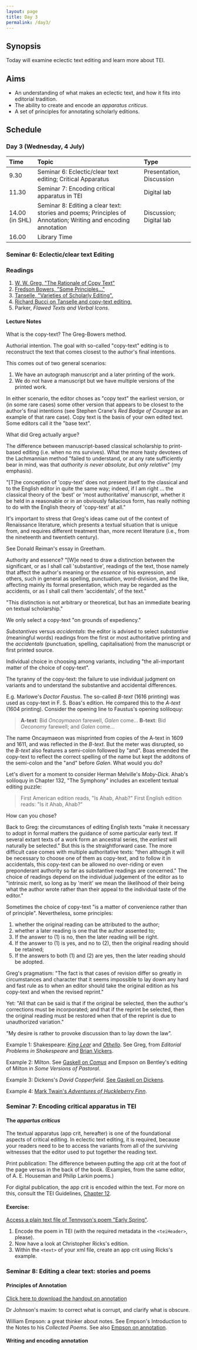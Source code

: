 ```yaml
---
layout: page
title: Day 3
permalink: /day3/
---
```


## Synopsis

Today will examine eclectic text editing and learn more about TEI.

## Aims

- An understanding of what makes an eclectic text, and how it fits into editorial tradition.
- The ability to create and encode an *apparatus criticus*.
- A set of principles for annotating scholarly editions.

## Schedule

### Day 3 (Wednesday, 4 July)

Time | Topic | Type |
:----|:-----|:------|
9.30 | Seminar 6: Eclectic/clear text editing; Critical Apparatus | Presentation, Discussion |
11.30  | Seminar 7: Encoding critical apparatus in TEI | Digital lab |
14.00 (in SHL)  | Seminar 8: Editing a clear text: stories and poems; Principles of Annotation; Writing and encoding annotation | Discussion; Digital lab |
16.00 | Library Time |

### Seminar 6: Eclectic/clear text Editing

### Readings

1. [W. W. Greg, "The Rationale of Copy Text"](../readings/greg_rationale_copy-text.pdf)
2. [Fredson Bowers, "Some Principles..."](../readings/)
3. [Tanselle, "Varieties of Scholarly Editing".](../readings/tanselle_varieties_of_editing.pdf)
4. [Richard Bucci on Tanselle and copy-text editing.](../readings/bucci_on_tanselle_editing_without_copy-text.pdf)
5. Parker, *Flawed Texts and Verbal Icons*.

#### Lecture Notes

What is the copy-text? The Greg-Bowers method.

Authorial intention. The goal with so-called "copy-text" editing is to reconstruct the text that comes closest to the author's final intentions.

This comes out of two general scenarios:

1. We have an autograph manuscript and a later printing of the work.
2. We do not have a manuscript but we have multiple versions of the printed work.

In either scenario, the editor choses as "copy text" the earliest version, or (in some rare cases) some other version that appears to be closest to the author's final intentions (see Stephen Crane's *Red Badge of Courage* as an example of that rare case). Copy text is the basis of your own edited text. Some editors call it the "base text".

What did Greg actually argue?

The difference between manuscript-based classical scholarship to print-based editing (i.e. when no ms survives). What the more hasty devotees of the Lachmannian method "failed to understand, or at any rate sufficiently bear in mind, was that *authority is never absolute, but only relative*" (my emphasis).

"[T]he conception of 'copy-text' does not present itself to the classical and to the English editor in quite the same way; indeed, if I am right ... the classical theory of the 'best' or 'most authoritative' manuscript, whether it be held in a reasonable or in an obviously fallacious form, has really nothing to do with the English theory of 'copy-text' at all."

It's important to stress that Greg's ideas came out of the context of Renaissance literature, which presents a textual situation that is unique from, and requires different treatment than, more recent literature (i.e., from the nineteenth and twentieth century).

See Donald Reiman's essay in Greetham.

Authority and essence? "[W]e need to draw a distinction between the significant, or as I shall call 'substantive', readings of the text, those namely that affect the author's meaning or the *essence* of his expression, and others, such in general as spelling, punctuation, word-division, and the like, affecting mainly its formal presentation, which may be regarded as the accidents, or as I shall call them 'accidentals', of the text."

"This distinction is not arbitrary or theoretical, but has an immediate bearing on textual scholarship."

We only select a copy-text "on grounds of expediency."

*Substantives* versus *accidentals*: the editor is advised to select *substantive* (meaningful words) readings from the first or most authoritative printing and the *accidentals* (punctuation, spelling, capitalisation) from the manuscript or first printed source.

Individual choice in choosing among variants, including "the all-important matter of the choice of copy-text".

The tyranny of the copy-text: the failure to use individual judgment on variants and to understand the substantive and accidental differences.

E.g. Marlowe's *Doctor Faustus*. The so-called *B-text* (1616 printing) was used as copy-text in F. S. Boas's edition. He compared this to the *A-text* (1604 printing). Consider the opening line to Faustus's opening soliloquy:

>**A-text**: Bid *Oncaymaeon* farewell, *Galen* come...
**B-text**: Bid *Oeconomy* farewell; and *Galen* come...

The name Oncaymaeon was misprinted from copies of the A-text in 1609 and 1611, and was reflected in the *B-text*. But the meter was disrupted, so the *B-text* also features a semi-colon followed by "and". Boas emended the copy-text to reflect the correct spelling of the name but kept the additons of the semi-colon and the "and" before *Galen*. What would you do?

Let's divert for a moment to consider Herman Melville's *Moby-Dick*. Ahab's soliloquy in Chapter 132, "The Symphony" includes an excellent textual editing puzzle:

>First American edition reads, "Is Ahab, Ahab?"
First English edition reads: "Is it Ahab, Ahab?"

How can you chose?

Back to Greg: the circumstances of editing English texts "make it necessary to adopt in formal matters the guidance of some particular early text. If several extant texts of a work form an ancestral series, the *earliest* will naturally be selected." But this is the straightforward case. The more difficult case comes with multiple authoritative texts: "then although it will be necessary to choose one of them as copy-text, and to follow it in accidentals, this copy-text can be allowed no over-riding or even preponderant authority so far as substantive readings are concerned." The choice of readings depend on the individual judgement of the editor as to "intrinsic merit, so long as by 'merit' we mean the likelihood of their being what the author wrote rather than their appeal to the individual taste of the editor."

Sometimes the choice of copy-text "is a matter of convenience rather than of principle". Nevertheless, some principles:

1. whether the original reading can be attributed to the author;
2. whether a later reading is one that the author assented to;
3. If the answer to (1) is no, then the later reading will be right.
4. If the answer to (1) is yes, and no to (2), then the original reading should be retained;
5. If the answers to both (1) and (2) are yes, then the later reading should be adopted.

Greg's pragmatism: "The fact is that cases of revision differ so greatly in circumstances and character that it seems impossible to lay down any hard and fast rule as to when an editor should take the original edition as his copy-text and when the revised reprint."

Yet: "All that can be said is that if the original be selected, then the author's corrections must be incorporated; and that if the reprint be selected, then the original reading must be restored when that of the reprint is due to unauthorized variation."

"My desire is rather to provoke discussion than to lay down the law".

Example 1: Shakespeare: [*King Lear*](..readings/greg-on-king-lear.pdf) and [*Othello*](../readings/greg-on-othello.pdf). See Greg, from *Editorial Problems in Shakespeare* and [Brian Vickers](https://www.the-tls.co.uk/articles/public/norton-new-oxford-shakespeare/).

Example 2: Milton. See [Gaskell on *Comus*](../readings/Gaskell_on_Milton.pdf) and Empson on Bentley's editing of Milton in *Some Versions of Pastoral*.

Example 3: Dickens's *David Copperfield*. [See Gaskell on Dickens](../readings/Gaskell_on_Dickens.pdf).

Example 4: [Mark Twain's *Adventures of Huckleberry Finn*](http://www.marktwainproject.org/xtf/view?docId=works/MTDP10000.xml;chunk.id=laf858;toc.depth=1;toc.id=la0854;citations=;style=work;brand=mtp#X).

### Seminar 7: Encoding critical apparatus in TEI

#### The *appartus criticus*
The textual apparatus (app crit, hereafter) is one of the foundational aspects of critical editing. In eclectic text editing, it is required, because your readers need to be to access the variants from all of the surviving witnesses that the editor used to put together the reading text.

Print publication: The difference between putting the app crit at the foot of the page versus in the back of the book. (Examples, from the same editor, of A. E. Houseman and Philip Larkin poems.)

For digital publication, the app crit is encoded within the text. For more on this, consult the TEI Guidelines, [Chapter 12](http://www.tei-c.org/release/doc/tei-p5-doc/en/html/TC.html).  

#### Exercise:

[Access a plain text file of Tennyson's poem "Early Spring"](https://christopherohge.com/tennyson_early-spring.txt).

1. Encode the poem in TEI (with the required metadata in the `<teiHeader>`, please).
2. Now have a look at Christopher Ricks's edition.
3. Within the `<text>` of your xml file, create an app crit using Ricks's example.

### Seminar 8: Editing a clear text: stories and poems

#### Principles of Annotation

[Click here to download the handout on annotation](..readings/on-notes.pdf)

Dr Johnson's maxim: to correct what is corrupt, and clarify what is obscure.

William Empson: a great thinker about notes. See Empson's Introduction to the Notes to his *Collected Poems*. See also [Empson on annotation](../readings/empson-obscurity-and-annotation.pdf).

#### Writing and encoding annotation
